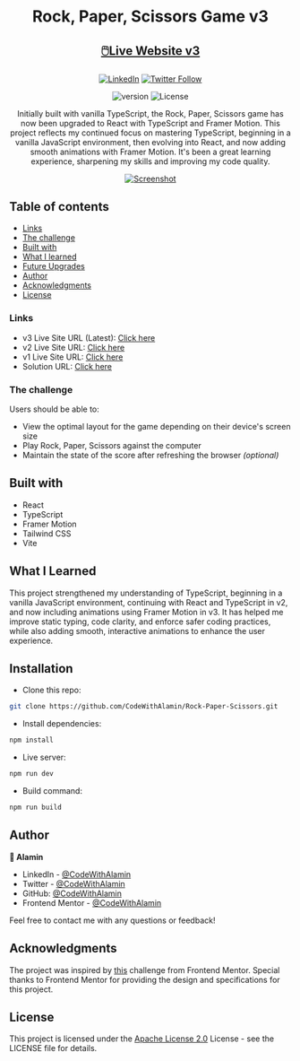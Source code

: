 <h1 align="center">Rock, Paper, Scissors Game v3</h1>

<h2 align="center">

[🖱️Live Website v3](https://rps-game-v3-alamin.vercel.app)

</h2>

<!-- Badges -->
<div align="center">

[![LinkedIn](https://img.shields.io/badge/LinkedIn-Connect-blue?style=for-the-badge&logo=linkedin)](https://www.linkedin.com/in/CodeWithAlamin)
[![Twitter Follow](https://img.shields.io/twitter/follow/CodeWithAlamin?style=for-the-badge&logo=x)](https://x.com/CodeWithAlamin)

![version](https://img.shields.io/github/package-json/v/CodeWithAlamin/Rock-Paper-Scissors?color=blue)
![License](https://img.shields.io/github/license/CodeWithAlamin/Rock-Paper-Scissors?color=blue)

</div>

<!-- Brief -->
<p align="center">
Initially built with vanilla TypeScript, the Rock, Paper, Scissors game has now been upgraded to React with TypeScript and Framer Motion. This project reflects my continued focus on mastering TypeScript, beginning in a vanilla JavaScript environment, then evolving into React, and now adding smooth animations with Framer Motion. It's been a great learning experience, sharpening my skills and improving my code quality.
</p>

<!-- Screenshot -->
<a align="center" href="https://rps-game-v3-alamin.vercel.app">

![Screenshot](./public/images/rps-game-thumbnail.webp)

</a>

## Table of contents

- [Links](#links)
- [The challenge](#the-challenge)
- [Built with](#built-with)
- [What I learned](#what-i-learned)
- [Future Upgrades](#future-upgrades)
- [Author](#author)
- [Acknowledgments](#acknowledgments)
- [License](#license)

### Links

- v3 Live Site URL (Latest): [Click here](https://rps-game-v3-alamin.vercel.app)
- v2 Live Site URL: [Click here](https://rps-game-v2-alamin.vercel.app)
- v1 Live Site URL: [Click here](https://rps-game-alamin.vercel.app)
- Solution URL: [Click here](https://www.frontendmentor.io/solutions/rock-paper-scissors-game-with-typescript-fe6IN10Ent)

### The challenge

Users should be able to:

- View the optimal layout for the game depending on their device's screen size
- Play Rock, Paper, Scissors against the computer
- Maintain the state of the score after refreshing the browser _(optional)_

## Built with

- React
- TypeScript
- Framer Motion
- Tailwind CSS
- Vite

## What I Learned

This project strengthened my understanding of TypeScript, beginning in a vanilla JavaScript environment, continuing with React and TypeScript in v2, and now including animations using Framer Motion in v3. It has helped me improve static typing, code clarity, and enforce safer coding practices, while also adding smooth, interactive animations to enhance the user experience.

## Installation

- Clone this repo:

```sh
git clone https://github.com/CodeWithAlamin/Rock-Paper-Scissors.git
```

- Install dependencies:

```sh
npm install
```

- Live server:

```sh
npm run dev
```

- Build command:

```sh
npm run build
```

## Author

<b>👤 Alamin</b>

- LinkedIn - [@CodeWithAlamin](https://www.linkedin.com/in/CodeWithAlamin)
- Twitter - [@CodeWithAlamin](https://www.twitter.com/CodeWithAlamin)
- GitHub: [@CodeWithAlamin](https://github.com/CodeWithAlamin)
- Frontend Mentor - [@CodeWithAlamin](https://www.frontendmentor.io/profile/CodeWithAlamin)

Feel free to contact me with any questions or feedback!

## Acknowledgments

The project was inspired by [this](https://www.frontendmentor.io/challenges/rock-paper-scissors-game-pTgwgvgH) challenge from Frontend Mentor. Special thanks to Frontend Mentor for providing the design and specifications for this project.

## License

This project is licensed under the [Apache License 2.0](./LICENSE.md) License - see the LICENSE file for details.

